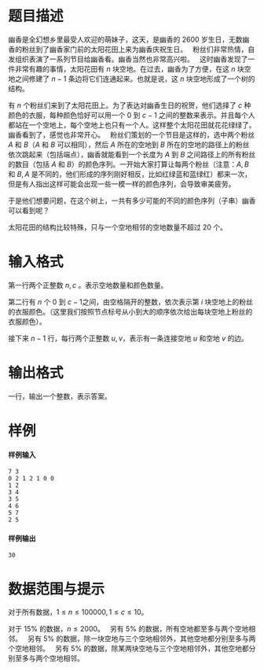 
# 题目描述

幽香是全幻想乡里最受人欢迎的萌妹子，这天，是幽香的 2600 岁生日，无数幽香的粉丝到了幽香家门前的太阳花田上来为幽香庆祝生日。
 
粉丝们非常热情，自发组织表演了一系列节目给幽香看。幽香当然也非常高兴啦。
 
这时幽香发现了一件非常有趣的事情，太阳花田有 $n$ 块空地。在过去，幽香为了方便，在这 $n$ 块空地之间修建了 $n-1$ 条边将它们连通起来。也就是说，这 $n$ 块空地形成了一个树的结构。 

有 $n$ 个粉丝们来到了太阳花田上。为了表达对幽香生日的祝贺，他们选择了 $c$ 种颜色的衣服，每种颜色恰好可以用一个 $0$ 到 $c-1$ 之间的整数来表示。并且每个人都站在一个空地上，每个空地上也只有一个人。这样整个太阳花田就花花绿绿了。幽香看到了，感觉也非常开心。
 
粉丝们策划的一个节目是这样的，选中两个粉丝 $A$ 和 $B$（$A$ 和 $B$ 可以相同），然后 $A$ 所在的空地到 $B$ 所在的空地的路径上的粉丝依次跳起来（包括端点），幽香就能看到一个长度为 $A$ 到 $B$ 之间路径上的所有粉丝的数目（包括 $A$ 和 $B$）的颜色序列。一开始大家打算让每两个粉丝（注意：$A,B$ 和
 $B,A$ 是不同的，他们形成的序列刚好相反，比如红绿蓝和蓝绿红）都来一次，但是有人指出这样可能会出现一些一模一样的颜色序列，会导致审美疲劳。

于是他们想要问题，在这个树上，一共有多少可能的不同的颜色序列（子串）幽香可以看到呢？ 

太阳花田的结构比较特殊，只与一个空地相邻的空地数量不超过 $20$ 个。

# 输入格式

第一行两个正整数 $n,c$ 。表示空地数量和颜色数量。 

第二行有 $n$ 个 $0$ 到 $c-1$之间，由空格隔开的整数，依次表示第 $i$ 块空地上的粉丝的衣服颜色。（这里我们按照节点标号从小到大的顺序依次给出每块空地上粉丝的衣服颜色）。 

接下来 $n-1$ 行，每行两个正整数 $u,v$，表示有一条连接空地 $u$ 和空地 $v$ 的边。

# 输出格式

一行，输出一个整数，表示答案。

# 样例

#### 样例输入
```plain
7 3
0 2 1 2 1 0 0 
1 2
3 4
3 5
4 6
5 7
2 5
```

#### 样例输出
```plain
30
```

# 数据范围与提示

对于所有数据，$1 \leq n \leq 100000, 1 \leq c \leq 10$。 

对于 $15 \%$ 的数据，$n \leq 2000$。
 
另有 $5 \%$ 的数据，所有空地都至多与两个空地相邻。
 
另有 $5 \%$ 的数据，除一块空地与三个空地相邻外，其他空地都分别至多与两个空地相邻。
 
另有 $5 \%$ 的数据，除某两块空地与三个空地相邻外，其他空地都分别至多与两个空地相邻。

